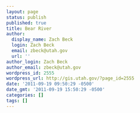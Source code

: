 ```yaml
---
layout: page
status: publish
published: true
title: Bear River
author:
  display_name: Zach Beck
  login: Zach Beck
  email: zbeck@utah.gov
  url: ''
author_login: Zach Beck
author_email: zbeck@utah.gov
wordpress_id: 2555
wordpress_url: http://gis.utah.gov/?page_id=2555
date: '2011-09-19 09:50:29 -0500'
date_gmt: '2011-09-19 15:50:29 -0500'
categories: []
tags: []
---
```


